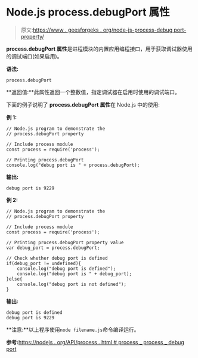 # Node.js process.debugPort 属性

> 原文:[https://www . geesforgeks . org/node-js-process-debug port-property/](https://www.geeksforgeeks.org/node-js-process-debugport-property/)

**process.debugPort 属性**是进程模块的内置应用编程接口，用于获取调试器使用的调试端口(如果启用)。

**语法:**

```
process.debugPort
```

**返回值:**此属性返回一个整数值，指定调试器在启用时使用的调试端口。

下面的例子说明了 **process.debugPort 属性**在 Node.js 中的使用:

**例 1:**

```
// Node.js program to demonstrate the    
// process.debugPort property

// Include process module
const process = require('process');

// Printing process.debugPort
console.log("debug port is " + process.debugPort);
```

**输出:**

```
debug port is 9229

```

**例 2:**

```
// Node.js program to demonstrate the    
// process.debugPort property

// Include process module
const process = require('process');

// Printing process.debugPort property value
var debug_port = process.debugPort;

// Check whether debug port is defined
if(debug_port != undefined){
    console.log("debug port is defined");
    console.log("debug port is " + debug_port);
}else{
    console.log("debug port is not defined");
}
```

**输出:**

```
debug port is defined
debug port is 9229

```

**注意:**以上程序使用`node filename.js`命令编译运行。

**参考:**[https://nodejs . org/API/process . html # process _ process _ debug port](https://nodejs.org/api/process.html#process_process_debugport)